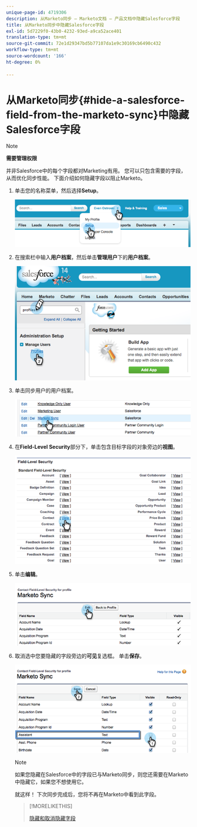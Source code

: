 ```yaml
---
unique-page-id: 4719306
description: 从Marketo同步 — Marketo文档 — 产品文档中隐藏Salesforce字段
title: 从Marketo同步中隐藏Salesforce字段
exl-id: 5d7229f0-43b0-4232-93ed-a9ca52ace401
translation-type: tm+mt
source-git-commit: 72e1d29347bd5b77107da1e9c30169cb6490c432
workflow-type: tm+mt
source-wordcount: '166'
ht-degree: 0%

---
```


# 从Marketo同步{#hide-a-salesforce-field-from-the-marketo-sync}中隐藏Salesforce字段

>[!NOTE]
>
>**需要管理权限**

并非Salesforce中的每个字段都对Marketing有用。 您可以只包含需要的字段，从而优化同步性能。 下面介绍如何隐藏字段以阻止Marketo。

1. 单击您的名称菜单，然后选择&#x200B;**Setup**。

   ![](assets/image2015-6-30-15-3a11-3a23.png)

1. 在搜索栏中输入&#x200B;**用户档案**，然后单击&#x200B;**管理用户**&#x200B;下的&#x200B;**用户档案**。

   ![](assets/image2015-6-30-15-3a12-3a46.png)

1. 单击同步用户的用户档案。

   ![](assets/image2015-6-30-15-3a17-3a38.png)

1. 在&#x200B;**Field-Level Security**&#x200B;部分下，单击包含目标字段的对象旁边的&#x200B;**视图**。

   ![](assets/image2015-6-30-15-3a24-3a32.png)

1. 单击&#x200B;**编辑**。

   ![](assets/image2015-6-30-15-3a25-3a42.png)

1. 取消选中您要隐藏的字段旁边的&#x200B;**可见**&#x200B;复选框。 单击&#x200B;**保存**。

   ![](assets/image2015-6-30-15-3a27-3a16.png)

   >[!NOTE]
   >
   >如果您隐藏在Salesforce中的字段已与Marketo同步，则您还需要在Marketo中隐藏它，如果您不想使用它。

   就这样！ 下次同步完成后，您将不再在Marketo中看到此字段。

   >[!MORELIKETHIS]
   >
   >[隐藏和取消隐藏字段](/help/marketo/product-docs/administration/field-management/hide-and-unhide-a-field.md)
